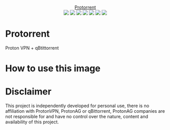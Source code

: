 <p align="center">
    <a href="https://github.com/bubuntux/protorrent">Protorrent</a>
    </br>
    <a href="https://github.com/bubuntux/protorrent/blob/master/LICENSE"><img src="https://badgen.net/github/license/bubuntux/protorrent?color=cyan"/></a>
    <a href="https://cloud.docker.com/u/bubuntux/repository/docker/bubuntux/protorrent"><img src="https://badgen.net/docker/size/bubuntux/protorrent?icon=docker&label=size"/></a>
    <a href="https://cloud.docker.com/u/bubuntux/repository/docker/bubuntux/protorrent"><img src="https://badgen.net/docker/pulls/bubuntux/protorrent?icon=docker&label=pulls"/></a>
    <a href="https://cloud.docker.com/u/bubuntux/repository/docker/bubuntux/protorrent"><img src="https://badgen.net/docker/stars/bubuntux/protorrent?icon=docker&label=stars"/></a>
    <a href="https://github.com/bubuntux/protorrent"><img src="https://badgen.net/github/forks/bubuntux/protorrent?icon=github&label=forks&color=black"/></a>
    <a href="https://github.com/bubuntux/protorrent"><img src="https://badgen.net/github/stars/bubuntux/protorrent?icon=github&label=stars&color=black"/></a>
    <a href="https://github.com/bubuntux/protorrent/actions/workflows/docker-image-ci.yml"><img src="https://github.com/bubuntux/protorrent/actions/workflows/docker-image-ci.yml/badge.svg?branch=master"/></a>
</p>

# Protorrent
Proton VPN + qBtittorrent

# How to use this image


# Disclaimer 
This project is independently developed for personal use, there is no affiliation with ProtonVPN, ProtonAG or qBittorrent,
ProtonAG companies are not responsible for and have no control over the nature, content and availability of this project.
